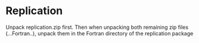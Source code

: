 # Replication

Unpack replication.zip first.
Then when unpacking both remaining zip files (...Fortran..), unpack them in the Fortran directory of the replication package
